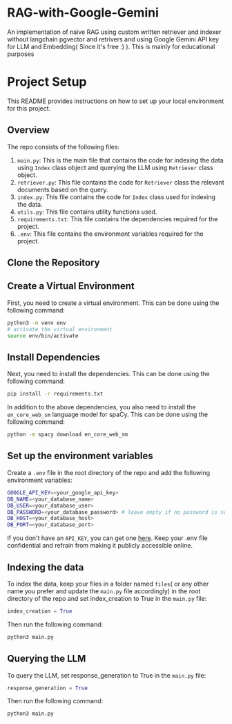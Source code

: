 # RAG-with-Google-Gemini
An implementation of naive RAG using custom written retriever and indexer without langchain pgvector and retrivers and using Google Gemini API key for LLM and Embedding( Since it's free :) ). This is mainly for educational purposes

# Project Setup

This README provides instructions on how to set up your local environment for this project.

## Overview

The repo consists of the following files:

1. `main.py`: This is the main file that contains the code for indexing the data using `Index` class object and querying the LLM using `Retriever` class object.
2. `retriever.py`: This file contains the code for `Retriever` class the relevant documents based on the query.
3. `index.py`: This file contains the code for `Index` class used for indexing the data.
4. `utils.py`: This file contains utility functions used.
5. `requirements.txt`: This file contains the dependencies required for the project.
6. `.env`: This file contains the environment variables required for the project.

## Clone the Repository
## Create a Virtual Environment

First, you need to create a virtual environment. This can be done using the following command:

```bash
python3 -m venv env
# activate the virtual environment
source env/bin/activate
```

## Install Dependencies

Next, you need to install the dependencies. This can be done using the following command:

```bash
pip install -r requirements.txt
```

In addition to the above dependencies, you also need to install the `en_core_web_sm` language model for spaCy. This can be done using the following command:

```bash
python -m spacy download en_core_web_sm
```

## Set up the environment variables

Create a `.env` file in the root directory of the repo and add the following environment variables:

```bash
GOOGLE_API_KEY=<your_google_api_key>
DB_NAME=<your_database_name>
DB_USER=<your_database_user>
DB_PASSWORD=<your_database_password> # leave empty if no password is set
DB_HOST=<your_database_host>
DB_PORT=<your_database_port>
```

If you don't have an `API_KEY`, you can get one [here](https://aistudio.google.com/app/apikey). Keep your .env file confidential and refrain from making it publicly accessible online. 

## Indexing the data

To index the data, keep your files in a folder named `files`( or any other name you prefer and update the `main.py` file accordingly) in the root directory of the repo and set index_creation to True in the `main.py` file:

```python
index_creation = True
```

Then run the following command:

```bash
python3 main.py
```

## Querying the LLM

To query the LLM, set response_generation to True in the `main.py` file:

```python
response_generation = True
```

Then run the following command:

```bash
python3 main.py
```
